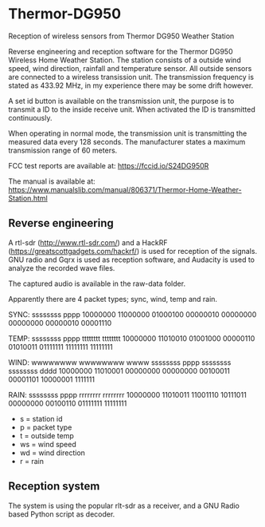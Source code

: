 # Thermor-DG950
Reception of wireless sensors from Thermor DG950 Weather Station

Reverse engineering and reception software for the Thermor DG950 Wireless Home Weather Station. The station consists of a outside wind speed, wind direction, rainfall and temperature sensor. All outside sensors are connected to a wireless transission unit. The transmission frequency is stated as 433.92 MHz, in my experience there may be some drift however.

A set id button is available on the transmission unit, the purpose is to transmit a ID to the inside receive unit. When activated the ID is transmitted continuously.

When operating in normal mode, the transmission unit is transmitting the measured data every 128 seconds. The manufacturer states a maximum transmission range of 60 meters.

FCC test reports are available at: https://fccid.io/S24DG950R

The manual is available at: https://www.manualslib.com/manual/806371/Thermor-Home-Weather-Station.html

## Reverse engineering

A rtl-sdr (http://www.rtl-sdr.com/) and a HackRF (https://greatscottgadgets.com/hackrf/) is used for reception of the signals. GNU radio and Gqrx is used as reception software, and Audacity is used to analyze the recorded wave files.

The captured audio is available in the raw-data folder.


Apparently there are 4 packet types; sync, wind, temp and rain.

SYNC:
ssssssss     pppp
10000000 11000000 01000100 00000010 00000000 00000000 00000010 00001110 

TEMP:
ssssssss     pppp tttttttt tttttttt
10000000 11010010 01001000 00000110 01010011 01111111 11111111 11111111

WIND:
                  wwwwwwww wwwwwwww              wwww
ssssssss     pppp ssssssss ssssssss              dddd
10000000 11010001 00000000 00000000 00100011 00001101 10000001 1111111

RAIN:
ssssssss     pppp rrrrrrrr rrrrrrrr
10000000 11010011 11001110 10111011 00000000 00100110 01111111 11111111

 * s = station id
 * p = packet type
 * t = outside temp
 * ws = wind speed
 * wd = wind direction
 * r = rain 


## Reception system

The system is using the popular rlt-sdr as a receiver, and a GNU Radio based Python script as decoder.


